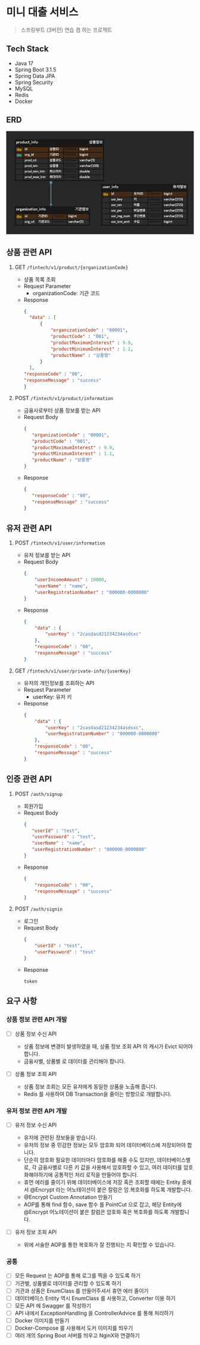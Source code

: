 # 미니 대출 서비스

> 스프링부트 (3버전) 연습 겸 하는 프로젝트

## Tech Stack

- Java 17
- Spring Boot 3.1.5
- Spring Data JPA
- Spring Security
- MySQL
- Redis
- Docker

## ERD

![](images/0b460f1b.png)

## 상품 관련 API

1. GET `/fintech/v1/product/{organizationCode}`
    - 상품 목록 조회
    - Request Parameter
        - organizationCode: 기관 코드
    - Response
        ```json
      {
          "data" : [
              {
                  "organizationCode" : "00001",
                  "productCode" : "001",
                  "productMaximumInterest" : 9.9,
                  "productMinimumInterest" : 1.1,
                  "productName" : "상품명"  
              } 
          ],
      "responseCode" : "00",
      "responseMessage" : "success"
      }
        ```

2. POST `/fintech/v1/product/information`
    - 금융사로부터 상품 정보를 받는 API
    - Request Body
      ```json
      {
         "organizationCode" : "00001",
         "productCode" : "001",
         "productMaximumInterest" : 9.9,
         "productMinimumInterest" : 1.1,
         "productName" : "상품명"  
      }
      ```
    - Response
      ```json
      {
         "responseCode" : "00",
         "responseMessage" : "success"
      }
      ```

## 유저 관련 API

1. POST `/fintech/v1/user/information`
    - 유저 정보를 받는 API
    - Request Body
      ```json
      {
          "userIncomeAmount" : 10000,
          "userName" : "name",
          "userRegistrationNumber" : "000000-0000000"
      }
      ```
    - Response
      ```json
      {
          "data" : {
              "userKey" : "2casdasd21234234asdsxc"
          },
          "responseCode" : "00",
          "responseMessage" : "success"
      }
      ```

2. GET `/fintech/v1/user/private-info/{userKey}`
    - 유저의 개인정보를 조회하는 API
    - Request Parameter
        - userKey: 유저 키
    - Response
      ```json
      {
          "data" : {
              "userKey" : "2casdasd21234234asdsxc",
              "userRegistrationNumber" : "000000-0000000"
          },
          "responseCode" : "00",
          "responseMessage" : "success"
      }
      ```

## 인증 관련 API

1. POST `/auth/signup`
    - 회원가입
    - Request Body
      ```json
      {
         "userId" : "test",
         "userPassword" : "test",
         "userName" : "name",
         "userRegistrationNumber" : "000000-0000000"
      }
      ```
    - Response
      ```json
      {
          "responseCode" : "00",
          "responseMessage" : "success"
      }
      ```

2. POST `/auth/signin`
    - 로그인
    - Request Body
      ```json
      {
          "userId" : "test",
          "userPassword" : "test"
      }
      ```
    - Response
      ```text
      token
      ```

## 요구 사항

### 상품 정보 관련 API 개발

- [ ] 상품 정보 수신 API
    - 상품 정보에 변경이 발생하였을 때, 상품 정보 조회 API 의 캐시가 Evict 되어야합니다.
    - 금융사별, 상품별 로 데이터를 관리해야 합니다.

- [ ] 상품 정보 조회 API
    - 상품 정보 조회는 모든 유저에게 동일한 상품을 노출해 줍니다.
    - Redis 를 사용하여 DB Transaction을 줄이는 방향으로 개발합니다.

### 유저 정보 관련 API 개발

- [ ] 유저 정보 수신 API
    - 유저에 관련된 정보들을 받습니다.
    - 유저의 정보 중 민감한 정보는 모두 암호화 되어 데이터베이스에 저장되어야 합니다.
    - 단순히 암호화 필요한 데이터마다 암호화를 해줄 수도 있지만, 데이터베이스별로, 각 금융사별로 다른 키 값을 사용해서 암호화할 수 있고, 여러 데이터를 암호화해야하기에 공통적인 처리 로직을 만들어야 합니다.
    - 휴먼 에러를 줄이기 위해 데이터베이스에 저장 혹은 조회할 때에는 Entity 중에서 @Encrypt 라는 어노테이션이 붙은 칼럼은 암.복호화를 하도록 개발합니다.
    - @Encrypt Custom Annotation 만들기
    - AOP를 통해 find 함수, save 함수 를 PointCut 으로 잡고, 해당 Entity에 @Encrypt 어노테이션이 붙은 칼럼은 암호화 혹은 복호화를 하도록 개발합니다.

- [ ] 유저 정보 조회 API
    - 위에 서술한 AOP를 통한 복호화가 잘 진행되는 지 확인할 수 있습니다.

### 공통

- [ ] 모든 Request 는 AOP를 통해 로그를 찍을 수 있도록 하기
- [ ] 기관별, 상품별로 데이터를 관리할 수 있도록 하기
- [ ] 기관과 상품은 EnumClass 를 만들어주셔서 휴먼 에러 줄이기
- [ ] 데이터베이스 Entity 역시 EnumClass 를 사용하고, Converter 이용 하기
- [ ] 모든 API 에 Swagger 를 작성하기
- [ ] API 내에서 ExceptionHandling 을 ControllerAdvice 를 통해 처리하기
- [ ] Docker 이미지를 만들기
- [ ] Docker-Compose 를 사용해서 도커 이미지를 띄우기
- [ ] 여러 개의 Spring Boot 서버를 띄우고 NginX와 연결하기